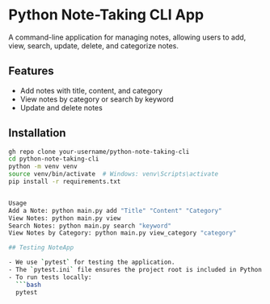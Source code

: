 # Python Note-Taking CLI App

A command-line application for managing notes, allowing users to add, view, search, update, delete, and categorize notes.

## Features
- Add notes with title, content, and category
- View notes by category or search by keyword
- Update and delete notes

## Installation
```bash
gh repo clone your-username/python-note-taking-cli
cd python-note-taking-cli
python -m venv venv
source venv/bin/activate  # Windows: venv\Scripts\activate
pip install -r requirements.txt


Usage
Add a Note: python main.py add "Title" "Content" "Category"
View Notes: python main.py view
Search Notes: python main.py search "keyword"
View Notes by Category: python main.py view_category "category"

## Testing NoteApp

- We use `pytest` for testing the application.
- The `pytest.ini` file ensures the project root is included in Python’s module search path, simplifying test execution.
- To run tests locally:
  ```bash
  pytest
